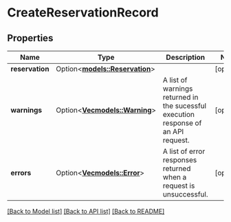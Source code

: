 # CreateReservationRecord

## Properties

Name | Type | Description | Notes
------------ | ------------- | ------------- | -------------
**reservation** | Option<[**models::Reservation**](Reservation.md)> |  | [optional]
**warnings** | Option<[**Vec<models::Warning>**](Warning.md)> | A list of warnings returned in the sucessful execution response of an API request. | [optional]
**errors** | Option<[**Vec<models::Error>**](Error.md)> | A list of error responses returned when a request is unsuccessful. | [optional]

[[Back to Model list]](../README.md#documentation-for-models) [[Back to API list]](../README.md#documentation-for-api-endpoints) [[Back to README]](../README.md)


